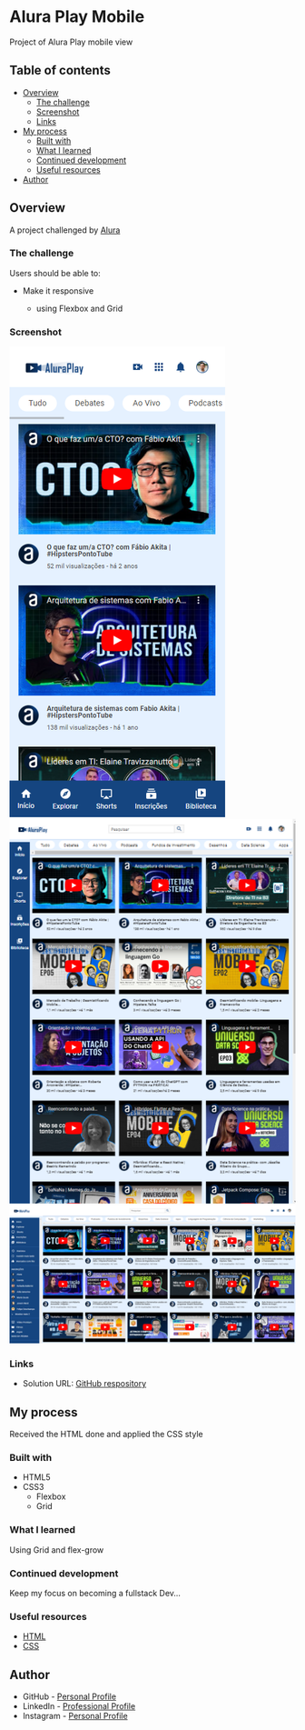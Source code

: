 # Alura Play Mobile

Project of Alura Play mobile view

## Table of contents

- [Overview](#overview)
  - [The challenge](#the-challenge)
  - [Screenshot](#screenshot)
  - [Links](#links)
- [My process](#my-process)
  - [Built with](#built-with)
  - [What I learned](#what-i-learned)
  - [Continued development](#continued-development)
  - [Useful resources](#useful-resources)
- [Author](#author)

## Overview

A project challenged by [Alura](https://cursos.alura.com.br/course/css-flexbox-layouts-responsivos)

### The challenge

Users should be able to:

- Make it responsive

    - using Flexbox and Grid

### Screenshot

![Mobile](./img/screenshot/mobile.png)
![Tablet](./img/screenshot/tablet.png)
![Desktop](./img/screenshot/desktop.png)

### Links

- Solution URL: [GitHub respository](https://github.com/ViniCellist/Alura-PlayMobile)

## My process

Received the HTML done and applied the CSS style

### Built with

- HTML5
- CSS3
    - Flexbox
    - Grid

### What I learned

Using Grid and flex-grow

### Continued development

Keep my focus on becoming a fullstack Dev...

### Useful resources

- [HTML](https://developer.mozilla.org/en-US/docs/Web) 
- [CSS](https://developer.mozilla.org/en-US/docs/Web/CSS)

## Author

- GitHub - [Personal Profile](https://github.com/ViniCellist)
- LinkedIn - [Professional Profile](https://www.linkedin.com/in/vinicius-de-souza-duarte-57937b192/)
- Instagram - [Personal Profile](https://www.instagram.com/vinicius_duartesd/)